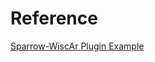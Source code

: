# Reference

[Sparrow-WiscAr Plugin Example](https://github.com/Idzikowski-Casey/Sparrow-WiscAr-Example/tree/master/site-content/backend-plugins)